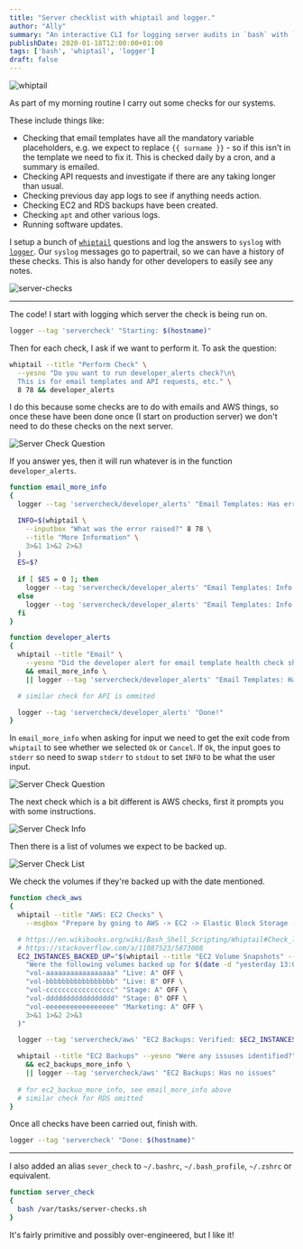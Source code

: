 ```yaml
---
title: "Server checklist with whiptail and logger."
author: "Ally"
summary: "An interactive CLI for logging server audits in `bash` with `whiptail `and `logger`."
publishDate: 2020-01-18T12:00:00+01:00
tags: ['bash', 'whiptail', 'logger']
draft: false
---
```


![whiptail](/img/articles/server-checks/screens/whiptail.png)

As part of my morning routine I carry out some checks for our systems.

These include things like:

* Checking that email templates have all the mandatory variable placeholders, e.g. we expect to replace `{{ surname }}` - so if this isn't in the template we need to fix it. This is checked daily by a cron, and a summary is emailed.
* Checking API requests and investigate if there are any taking longer than usual.
* Checking previous day app logs to see if anything needs action.
* Checking EC2 and RDS backups have been created.
* Checking `apt` and other various logs.
* Running software updates.

I setup a bunch of [`whiptail`](https://en.wikibooks.org/wiki/Bash_Shell_Scripting/Whiptail) questions and log the answers to `syslog` with [`logger`](https://linux.die.net/man/1/logger). Our `syslog` messages go to papertrail, so we can have a history of these checks. This is also handy for other developers to easily see any notes.

![server-checks](/img/articles/server-checks/server-checks.png)

---

The code! I start with logging which server the check is being run on.

```bash
logger --tag 'servercheck' "Starting: $(hostname)"
```

Then for each check, I ask if we want to perform it. To ask the question:

```bash
whiptail --title "Perform Check" \
  --yesno "Do you want to run developer_alerts check?\n\
  This is for email templates and API requests, etc." \
  8 78 && developer_alerts
```

I do this because some checks are to do with emails and AWS things, so once these have been done once (I start on production server)
we don't need to do these checks on the next server.

![Server Check Question](/img/articles/server-checks/screens/01.png)

If you answer yes, then it will run whatever is in the function `developer_alerts`.

```bash
function email_more_info
{
  logger --tag 'servercheck/developer_alerts' "Email Templates: Has errors"

  INFO=$(whiptail \
    --inputbox "What was the error raised?" 8 78 \
    --title "More Information" \
    3>&1 1>&2 2>&3
  )
  ES=$?
  
  if [ $ES = 0 ]; then
    logger --tag 'servercheck/developer_alerts' "Email Templates: Info: $INFO"
  else
    logger --tag 'servercheck/developer_alerts' "Email Templates: Info: none given"
  fi
}

function developer_alerts
{
  whiptail --title "Email" \
    --yesno "Did the developer alert for email template health check show any errors?" 8 78 \
    && email_more_info \
    || logger --tag 'servercheck/developer_alerts' "Email Templates: Has no issues"

  # similar check for API is ommited

  logger --tag 'servercheck/developer_alerts' "Done!"
}
```

In `email_more_info` when asking for input we need to get the exit code from `whiptail` to see whether we selected `Ok` or `Cancel`.
If `Ok`, the input goes to `stderr` so need to swap `stderr` to `stdout` to set `INFO` to be what the user input.

![Server Check Question](/img/articles/server-checks/screens/04.png)

The next check which is a bit different is AWS checks, first it prompts you with some instructions.

![Server Check Info](/img/articles/server-checks/screens/02.png)

Then there is a list of volumes we expect to be backed up.

![Server Check List](/img/articles/server-checks/screens/03.png)

We check the volumes if they're backed up with the date mentioned.

```bash
function check_aws
{
  whiptail --title "AWS: EC2 Checks" \
    --msgbox "Prepare by going to AWS -> EC2 -> Elastic Block Storage -> Snapshots" 8 78

  # https://en.wikibooks.org/wiki/Bash_Shell_Scripting/Whiptail#Check_list
  # https://stackoverflow.com/a/11087523/5873008
  EC2_INSTANCES_BACKED_UP="$(whiptail --title "EC2 Volume Snapshots" --checklist \
    "Were the following volumes backed up for $(date -d "yesterday 13:00" '+%d/%m/%Y') " 20 78 8 \
    "vol-aaaaaaaaaaaaaaaaa" "Live: A" OFF \
    "vol-bbbbbbbbbbbbbbbbb" "Live: B" OFF \
    "vol-ccccccccccccccccc" "Stage: A" OFF \
    "vol-ddddddddddddddddd" "Stage: B" OFF \
    "vol-eeeeeeeeeeeeeeeee" "Marketing: A" OFF \
    3>&1 1>&2 2>&3
  )"

  logger --tag 'servercheck/aws' "EC2 Backups: Verified: $EC2_INSTANCES_BACKED_UP"

  whiptail --title "EC2 Backups" --yesno "Were any issuses identified?" 8 78 \
    && ec2_backups_more_info \
    || logger --tag 'servercheck/aws' "EC2 Backups: Has no issues"
   
  # for ec2_backuo_more_info, see email_more_info above
  # similar check for RDS omitted
}
```

Once all checks have been carried out, finish with.

```bash
logger --tag 'servercheck' "Done: $(hostname)"
```

---

I also added an alias `sever_check` to `~/.bashrc`, `~/.bash_profile`, `~/.zshrc` or equivalent.
 
```bash
function server_check
{
  bash /var/tasks/server-checks.sh
}
```

It's fairly primitive and possibly over-engineered, but I like it!
